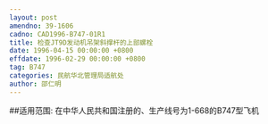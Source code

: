 ```yaml
---
layout: post
amendno: 39-1606
cadno: CAD1996-B747-01R1
title: 检查JT9D发动机吊架斜撑杆的上部螺栓
date: 1996-04-15 00:00:00 +0800
effdate: 1996-02-29 00:00:00 +0800
tag: B747
categories: 民航华北管理局适航处
author: 邵仁明
---
```


##适用范围:
在中华人民共和国注册的、生产线号为1-668的B747型飞机

